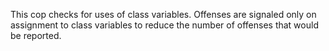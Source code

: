This cop checks for uses of class variables. Offenses
are signaled only on assignment to class variables to
reduce the number of offenses that would be reported.